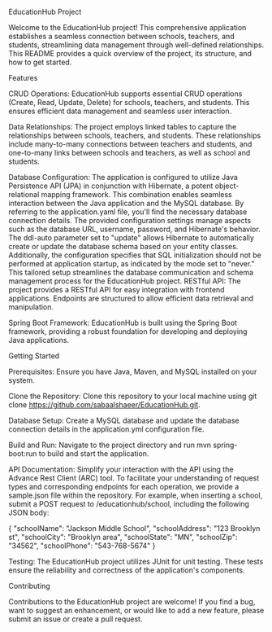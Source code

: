EducationHub Project

Welcome to the EducationHub project! This comprehensive application establishes a seamless connection between schools, teachers, and students, streamlining data management through well-defined relationships. This README provides a quick overview of the project, its structure, and how to get started.

Features

CRUD Operations: EducationHub supports essential CRUD operations (Create, Read, Update, Delete) for schools, teachers, and students. This ensures efficient data management and seamless user interaction.

Data Relationships: The project employs linked tables to capture the relationships between schools, teachers, and students. These relationships include many-to-many connections between teachers and students, and one-to-many links between schools and teachers, as well as school and students.

Database Configuration: The application is configured to utilize Java Persistence API (JPA) in conjunction with Hibernate, a potent object-relational mapping framework. This combination enables seamless interaction between the Java application and the MySQL database. 
By referring to the application.yaml file, you'll find the necessary database connection details. The provided configuration settings manage aspects such as the database URL, username, password, and Hibernate's behavior. The ddl-auto parameter set to "update" allows Hibernate to automatically create or update the database schema based on your entity classes. Additionally, 
the configuration specifies that SQL initialization should not be performed at application startup, as indicated by the mode set to "never." This tailored setup streamlines the database communication and schema management process for the EducationHub project.
RESTful API: The project provides a RESTful API for easy integration with frontend applications. Endpoints are structured to allow efficient data retrieval and manipulation.

Spring Boot Framework: EducationHub is built using the Spring Boot framework, providing a robust foundation for developing and deploying Java applications.

Getting Started

Prerequisites: Ensure you have Java, Maven, and MySQL installed on your system.

Clone the Repository: Clone this repository to your local machine using git clone https://github.com/sabaalshaeer/EducationHub.git.

Database Setup: Create a MySQL database and update the database connection details in the application.yml configuration file.

Build and Run: Navigate to the project directory and run mvn spring-boot:run to build and start the application.

API Documentation: Simplify your interaction with the API using the Advance Rest Client (ARC) tool. To facilitate your understanding of request types and corresponding endpoints for each operation, we provide a sample.json file within the repository. 
For example, when inserting a school, submit a POST request to /educationhub/school, including the following JSON body:

{
  "schoolName": "Jackson Middle School",
  "schoolAddress": "123 Brooklyn st",
  "schoolCity": "Brooklyn area",
  "schoolState": "MN",
  "schoolZip": "34562",
  "schoolPhone": "543-768-5674"
}


Testing: The EducationHub project utilizes JUnit for unit testing. These tests ensure the reliability and correctness of the application's components. 

Contributing

Contributions to the EducationHub project are welcome! If you find a bug, want to suggest an enhancement, or would like to add a new feature, please submit an issue or create a pull request.
